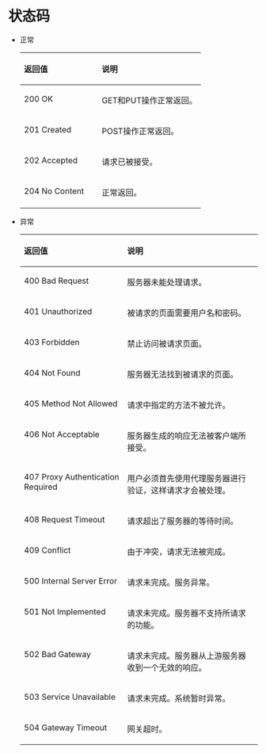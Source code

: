 # 状态码<a name="zh-cn_topic_0130578970"></a>

-   正常

    <a name="zh-cn_topic_0121643825_table5683702611201"></a>
    <table><thead align="left"><tr id="zh-cn_topic_0121643825_row5526436211201"><th class="cellrowborder" valign="top" width="43%" id="mcps1.1.3.1.1"><p id="zh-cn_topic_0121643825_p4722834111201"><a name="zh-cn_topic_0121643825_p4722834111201"></a><a name="zh-cn_topic_0121643825_p4722834111201"></a>返回值</p>
    </th>
    <th class="cellrowborder" valign="top" width="56.99999999999999%" id="mcps1.1.3.1.2"><p id="zh-cn_topic_0121643825_p29038811201"><a name="zh-cn_topic_0121643825_p29038811201"></a><a name="zh-cn_topic_0121643825_p29038811201"></a>说明</p>
    </th>
    </tr>
    </thead>
    <tbody><tr id="zh-cn_topic_0121643825_row2352145611201"><td class="cellrowborder" valign="top" width="43%" headers="mcps1.1.3.1.1 "><p id="zh-cn_topic_0121643825_p2618974411201"><a name="zh-cn_topic_0121643825_p2618974411201"></a><a name="zh-cn_topic_0121643825_p2618974411201"></a>200 OK</p>
    </td>
    <td class="cellrowborder" valign="top" width="56.99999999999999%" headers="mcps1.1.3.1.2 "><p id="zh-cn_topic_0121643825_p4099449211201"><a name="zh-cn_topic_0121643825_p4099449211201"></a><a name="zh-cn_topic_0121643825_p4099449211201"></a>GET和PUT操作正常返回。</p>
    </td>
    </tr>
    <tr id="zh-cn_topic_0121643825_row32930229141813"><td class="cellrowborder" valign="top" width="43%" headers="mcps1.1.3.1.1 "><p id="zh-cn_topic_0121643825_p21269405141813"><a name="zh-cn_topic_0121643825_p21269405141813"></a><a name="zh-cn_topic_0121643825_p21269405141813"></a>201 Created</p>
    </td>
    <td class="cellrowborder" valign="top" width="56.99999999999999%" headers="mcps1.1.3.1.2 "><p id="zh-cn_topic_0121643825_p45100219141813"><a name="zh-cn_topic_0121643825_p45100219141813"></a><a name="zh-cn_topic_0121643825_p45100219141813"></a>POST操作正常返回。</p>
    </td>
    </tr>
    <tr id="zh-cn_topic_0121643825_row56994265141816"><td class="cellrowborder" valign="top" width="43%" headers="mcps1.1.3.1.1 "><p id="zh-cn_topic_0121643825_p66526335141816"><a name="zh-cn_topic_0121643825_p66526335141816"></a><a name="zh-cn_topic_0121643825_p66526335141816"></a>202 Accepted</p>
    </td>
    <td class="cellrowborder" valign="top" width="56.99999999999999%" headers="mcps1.1.3.1.2 "><p id="zh-cn_topic_0121643825_p19924046141816"><a name="zh-cn_topic_0121643825_p19924046141816"></a><a name="zh-cn_topic_0121643825_p19924046141816"></a>请求已被接受。</p>
    </td>
    </tr>
    <tr id="zh-cn_topic_0121643825_row2685697142111"><td class="cellrowborder" valign="top" width="43%" headers="mcps1.1.3.1.1 "><p id="zh-cn_topic_0121643825_p57808873142111"><a name="zh-cn_topic_0121643825_p57808873142111"></a><a name="zh-cn_topic_0121643825_p57808873142111"></a>204 No Content</p>
    </td>
    <td class="cellrowborder" valign="top" width="56.99999999999999%" headers="mcps1.1.3.1.2 "><p id="zh-cn_topic_0121643825_p52007111142111"><a name="zh-cn_topic_0121643825_p52007111142111"></a><a name="zh-cn_topic_0121643825_p52007111142111"></a>正常返回。</p>
    </td>
    </tr>
    </tbody>
    </table>

-   异常

    <a name="zh-cn_topic_0121643825_table3221958111201"></a>
    <table><thead align="left"><tr id="zh-cn_topic_0121643825_row6491025211201"><th class="cellrowborder" valign="top" width="43.419999999999995%" id="mcps1.1.3.1.1"><p id="zh-cn_topic_0121643825_p2323902311201"><a name="zh-cn_topic_0121643825_p2323902311201"></a><a name="zh-cn_topic_0121643825_p2323902311201"></a>返回值</p>
    </th>
    <th class="cellrowborder" valign="top" width="56.58%" id="mcps1.1.3.1.2"><p id="zh-cn_topic_0121643825_p331274811201"><a name="zh-cn_topic_0121643825_p331274811201"></a><a name="zh-cn_topic_0121643825_p331274811201"></a>说明</p>
    </th>
    </tr>
    </thead>
    <tbody><tr id="zh-cn_topic_0121643825_row6700602511201"><td class="cellrowborder" valign="top" width="43.419999999999995%" headers="mcps1.1.3.1.1 "><p id="zh-cn_topic_0121643825_p5877892611201"><a name="zh-cn_topic_0121643825_p5877892611201"></a><a name="zh-cn_topic_0121643825_p5877892611201"></a>400 Bad Request</p>
    </td>
    <td class="cellrowborder" valign="top" width="56.58%" headers="mcps1.1.3.1.2 "><p id="zh-cn_topic_0121643825_p6347258011201"><a name="zh-cn_topic_0121643825_p6347258011201"></a><a name="zh-cn_topic_0121643825_p6347258011201"></a>服务器未能处理请求。</p>
    </td>
    </tr>
    <tr id="zh-cn_topic_0121643825_row3438231311201"><td class="cellrowborder" valign="top" width="43.419999999999995%" headers="mcps1.1.3.1.1 "><p id="zh-cn_topic_0121643825_p3350394611201"><a name="zh-cn_topic_0121643825_p3350394611201"></a><a name="zh-cn_topic_0121643825_p3350394611201"></a>401 Unauthorized</p>
    </td>
    <td class="cellrowborder" valign="top" width="56.58%" headers="mcps1.1.3.1.2 "><p id="zh-cn_topic_0121643825_p2946513711201"><a name="zh-cn_topic_0121643825_p2946513711201"></a><a name="zh-cn_topic_0121643825_p2946513711201"></a>被请求的页面需要用户名和密码。</p>
    </td>
    </tr>
    <tr id="zh-cn_topic_0121643825_row6385964111201"><td class="cellrowborder" valign="top" width="43.419999999999995%" headers="mcps1.1.3.1.1 "><p id="zh-cn_topic_0121643825_p524841711201"><a name="zh-cn_topic_0121643825_p524841711201"></a><a name="zh-cn_topic_0121643825_p524841711201"></a>403 Forbidden</p>
    </td>
    <td class="cellrowborder" valign="top" width="56.58%" headers="mcps1.1.3.1.2 "><p id="zh-cn_topic_0121643825_p2246860911201"><a name="zh-cn_topic_0121643825_p2246860911201"></a><a name="zh-cn_topic_0121643825_p2246860911201"></a>禁止访问被请求页面。</p>
    </td>
    </tr>
    <tr id="zh-cn_topic_0121643825_row89089411201"><td class="cellrowborder" valign="top" width="43.419999999999995%" headers="mcps1.1.3.1.1 "><p id="zh-cn_topic_0121643825_p505359011201"><a name="zh-cn_topic_0121643825_p505359011201"></a><a name="zh-cn_topic_0121643825_p505359011201"></a>404 Not Found</p>
    </td>
    <td class="cellrowborder" valign="top" width="56.58%" headers="mcps1.1.3.1.2 "><p id="zh-cn_topic_0121643825_p668765911201"><a name="zh-cn_topic_0121643825_p668765911201"></a><a name="zh-cn_topic_0121643825_p668765911201"></a>服务器无法找到被请求的页面。</p>
    </td>
    </tr>
    <tr id="zh-cn_topic_0121643825_row6018893311201"><td class="cellrowborder" valign="top" width="43.419999999999995%" headers="mcps1.1.3.1.1 "><p id="zh-cn_topic_0121643825_p4346543211201"><a name="zh-cn_topic_0121643825_p4346543211201"></a><a name="zh-cn_topic_0121643825_p4346543211201"></a>405 Method Not Allowed</p>
    </td>
    <td class="cellrowborder" valign="top" width="56.58%" headers="mcps1.1.3.1.2 "><p id="zh-cn_topic_0121643825_p3103908311201"><a name="zh-cn_topic_0121643825_p3103908311201"></a><a name="zh-cn_topic_0121643825_p3103908311201"></a>请求中指定的方法不被允许。</p>
    </td>
    </tr>
    <tr id="zh-cn_topic_0121643825_row1091629211201"><td class="cellrowborder" valign="top" width="43.419999999999995%" headers="mcps1.1.3.1.1 "><p id="zh-cn_topic_0121643825_p1180444211201"><a name="zh-cn_topic_0121643825_p1180444211201"></a><a name="zh-cn_topic_0121643825_p1180444211201"></a>406 Not Acceptable</p>
    </td>
    <td class="cellrowborder" valign="top" width="56.58%" headers="mcps1.1.3.1.2 "><p id="zh-cn_topic_0121643825_p1663578211201"><a name="zh-cn_topic_0121643825_p1663578211201"></a><a name="zh-cn_topic_0121643825_p1663578211201"></a>服务器生成的响应无法被客户端所接受。</p>
    </td>
    </tr>
    <tr id="zh-cn_topic_0121643825_row1550431011201"><td class="cellrowborder" valign="top" width="43.419999999999995%" headers="mcps1.1.3.1.1 "><p id="zh-cn_topic_0121643825_p4788962711201"><a name="zh-cn_topic_0121643825_p4788962711201"></a><a name="zh-cn_topic_0121643825_p4788962711201"></a>407 Proxy Authentication Required</p>
    </td>
    <td class="cellrowborder" valign="top" width="56.58%" headers="mcps1.1.3.1.2 "><p id="zh-cn_topic_0121643825_p5385460111201"><a name="zh-cn_topic_0121643825_p5385460111201"></a><a name="zh-cn_topic_0121643825_p5385460111201"></a>用户必须首先使用代理服务器进行验证，这样请求才会被处理。</p>
    </td>
    </tr>
    <tr id="zh-cn_topic_0121643825_row1492936211201"><td class="cellrowborder" valign="top" width="43.419999999999995%" headers="mcps1.1.3.1.1 "><p id="zh-cn_topic_0121643825_p131881511201"><a name="zh-cn_topic_0121643825_p131881511201"></a><a name="zh-cn_topic_0121643825_p131881511201"></a>408 Request Timeout</p>
    </td>
    <td class="cellrowborder" valign="top" width="56.58%" headers="mcps1.1.3.1.2 "><p id="zh-cn_topic_0121643825_p3971520911201"><a name="zh-cn_topic_0121643825_p3971520911201"></a><a name="zh-cn_topic_0121643825_p3971520911201"></a>请求超出了服务器的等待时间。</p>
    </td>
    </tr>
    <tr id="zh-cn_topic_0121643825_row2189256411201"><td class="cellrowborder" valign="top" width="43.419999999999995%" headers="mcps1.1.3.1.1 "><p id="zh-cn_topic_0121643825_p2846725111201"><a name="zh-cn_topic_0121643825_p2846725111201"></a><a name="zh-cn_topic_0121643825_p2846725111201"></a>409 Conflict</p>
    </td>
    <td class="cellrowborder" valign="top" width="56.58%" headers="mcps1.1.3.1.2 "><p id="zh-cn_topic_0121643825_p2414601911201"><a name="zh-cn_topic_0121643825_p2414601911201"></a><a name="zh-cn_topic_0121643825_p2414601911201"></a>由于冲突，请求无法被完成。</p>
    </td>
    </tr>
    <tr id="zh-cn_topic_0121643825_row1598758511201"><td class="cellrowborder" valign="top" width="43.419999999999995%" headers="mcps1.1.3.1.1 "><p id="zh-cn_topic_0121643825_p1992599711201"><a name="zh-cn_topic_0121643825_p1992599711201"></a><a name="zh-cn_topic_0121643825_p1992599711201"></a>500 Internal Server Error</p>
    </td>
    <td class="cellrowborder" valign="top" width="56.58%" headers="mcps1.1.3.1.2 "><p id="zh-cn_topic_0121643825_p339302111201"><a name="zh-cn_topic_0121643825_p339302111201"></a><a name="zh-cn_topic_0121643825_p339302111201"></a>请求未完成。服务异常。</p>
    </td>
    </tr>
    <tr id="zh-cn_topic_0121643825_row3053719011201"><td class="cellrowborder" valign="top" width="43.419999999999995%" headers="mcps1.1.3.1.1 "><p id="zh-cn_topic_0121643825_p5759332011201"><a name="zh-cn_topic_0121643825_p5759332011201"></a><a name="zh-cn_topic_0121643825_p5759332011201"></a>501 Not Implemented</p>
    </td>
    <td class="cellrowborder" valign="top" width="56.58%" headers="mcps1.1.3.1.2 "><p id="zh-cn_topic_0121643825_p3454733011201"><a name="zh-cn_topic_0121643825_p3454733011201"></a><a name="zh-cn_topic_0121643825_p3454733011201"></a>请求未完成。服务器不支持所请求的功能。</p>
    </td>
    </tr>
    <tr id="zh-cn_topic_0121643825_row4249052011201"><td class="cellrowborder" valign="top" width="43.419999999999995%" headers="mcps1.1.3.1.1 "><p id="zh-cn_topic_0121643825_p1918010611201"><a name="zh-cn_topic_0121643825_p1918010611201"></a><a name="zh-cn_topic_0121643825_p1918010611201"></a>502 Bad Gateway</p>
    </td>
    <td class="cellrowborder" valign="top" width="56.58%" headers="mcps1.1.3.1.2 "><p id="zh-cn_topic_0121643825_p1008477711201"><a name="zh-cn_topic_0121643825_p1008477711201"></a><a name="zh-cn_topic_0121643825_p1008477711201"></a>请求未完成。服务器从上游服务器收到一个无效的响应。</p>
    </td>
    </tr>
    <tr id="zh-cn_topic_0121643825_row2365413211201"><td class="cellrowborder" valign="top" width="43.419999999999995%" headers="mcps1.1.3.1.1 "><p id="zh-cn_topic_0121643825_p3693657711201"><a name="zh-cn_topic_0121643825_p3693657711201"></a><a name="zh-cn_topic_0121643825_p3693657711201"></a>503 Service Unavailable</p>
    </td>
    <td class="cellrowborder" valign="top" width="56.58%" headers="mcps1.1.3.1.2 "><p id="zh-cn_topic_0121643825_p3907275011201"><a name="zh-cn_topic_0121643825_p3907275011201"></a><a name="zh-cn_topic_0121643825_p3907275011201"></a>请求未完成。系统暂时异常。</p>
    </td>
    </tr>
    <tr id="zh-cn_topic_0121643825_row1611043211201"><td class="cellrowborder" valign="top" width="43.419999999999995%" headers="mcps1.1.3.1.1 "><p id="zh-cn_topic_0121643825_p2987660911201"><a name="zh-cn_topic_0121643825_p2987660911201"></a><a name="zh-cn_topic_0121643825_p2987660911201"></a>504 Gateway Timeout</p>
    </td>
    <td class="cellrowborder" valign="top" width="56.58%" headers="mcps1.1.3.1.2 "><p id="zh-cn_topic_0121643825_p408623011201"><a name="zh-cn_topic_0121643825_p408623011201"></a><a name="zh-cn_topic_0121643825_p408623011201"></a>网关超时。</p>
    </td>
    </tr>
    </tbody>
    </table>



